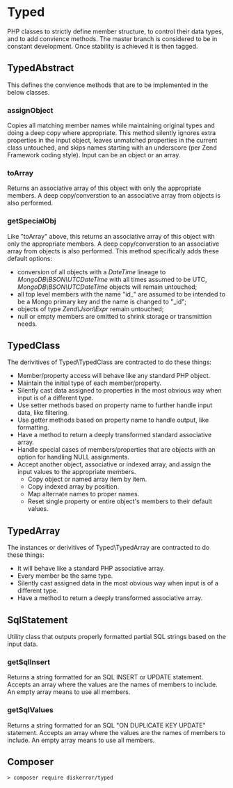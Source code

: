 # Typed
PHP classes to strictly define member structure, to control their data types, and to add convience methods. The master branch is considered to be in constant development. Once stability is achieved it is then tagged.

## TypedAbstract
This defines the convience methods that are to be implemented in the below classes.

### assignObject
Copies all matching member names while maintaining original types and doing a deep copy where appropriate.
This method silently ignores extra properties in the input object, leaves unmatched properties in the current class untouched, and skips names starting with an underscore (per Zend Framework coding style).
Input can be an object or an array.

### toArray
Returns an associative array of this object with only the appropriate members. A deep copy/converstion to an associative array from objects is also performed.

### getSpecialObj
Like "toArray" above, this returns an associative array of this object with only the appropriate members. A deep copy/converstion to an associative array from objects is also performed. This method specifically adds these default options:
* conversion of all objects with a *DateTime* lineage to *MongoDB\BSON\UTCDateTime* with all times assumed to be UTC, *MongoDB\BSON\UTCDateTime* objects will remain untouched;
* all top level members with the name "id_" are assumed to be intended to be a Mongo primary key and the name is changed to "_id";
* objects of type *Zend\Json\Expr* remain untouched;
* null or empty members are omitted to shrink storage or transmittion needs.

## TypedClass
The derivitives of Typed\TypedClass are contracted to do these things:
* Member/property access will behave like any standard PHP object.
* Maintain the initial type of each member/property.
* Silently cast data assigned to properties in the most obvious way when input is of a different type.
* Use setter methods based on property name to further handle input data, like filtering.
* Use getter methods based on property name to handle output, like formatting.
* Have a method to return a deeply transformed standard associative array.
* Handle special cases of members/properties that are objects with an option for handling NULL assignments.
* Accept another object, associative or indexed array, and assign the input values to the appropriate members.
  * Copy object or named array item by item.
  * Copy indexed array by position.
  * Map alternate names to proper names.
  * Reset single property or entire object's members to their default values.

## TypedArray
The instances or derivitives of Typed\TypedArray are contracted to do these things:
* It will behave like a standard PHP associative array.
* Every member be the same type.
* Silently cast assigned data in the most obvious way when input is of a different type.
* Have a method to return a deeply transformed associative array.

## SqlStatement
Utility class that outputs properly formatted partial SQL strings based on the input data.
### getSqlInsert
Returns a string formatted for an SQL INSERT or UPDATE statement.
Accepts an array where the values are the names of members to include. An empty array means to use all members.
### getSqlValues
Returns a string formatted for an SQL "ON DUPLICATE KEY UPDATE" statement.
Accepts an array where the values are the names of members to include. An empty array means to use all members.

## Composer
```
> composer require diskerror/typed
```

